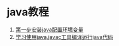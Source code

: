 # java教程
1. [第一步安装java配置环境变量](java安装与环境变量配置/README.md)
2. [学习使用java,javac工具编译运行java代码](学习使用java,javac工具编译运行java代码/README.md)
